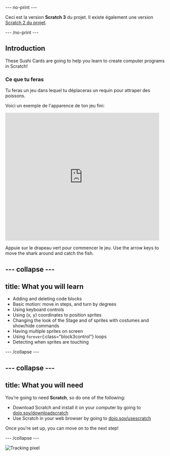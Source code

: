 \--- no-print \---

Ceci est la version **Scratch 3** du projet. Il existe également une version [Scratch 2 du projet](https://projects.raspberrypi.org/en/projects/cd-beginner-scratch-sushi-scratch2).

\--- /no-print \---

## Introduction

These Sushi Cards are going to help you learn to create computer programs in Scratch!

### Ce que tu feras

Tu feras un jeu dans lequel tu déplaceras un requin pour attraper des poissons.

Voici un exemple de l'apparence de ton jeu fini:

<div class="scratch-preview">
  <iframe allowtransparency="true" width="485" height="402" src="https://scratch.mit.edu/projects/embed/205355052/?autostart=false" frameborder="0"></iframe>
</div>

Appuie sur le drapeau vert pour commencer le jeu. Use the arrow keys to move the shark around and catch the fish.

## \--- collapse \---

## title: What you will learn

+ Adding and deleting code blocks
+ Basic motion: move in steps, and turn by degrees
+ Using keyboard controls
+ Using (x, y) coordinates to position sprites
+ Changing the look of the Stage and of sprites with costumes and show/hide commands
+ Having multiple sprites on screen
+ Using `forever`{:class="block3control"} loops
+ Detecting when sprites are touching

\--- /collapse \---

## \--- collapse \---

## title: What you will need

You’re going to need **Scratch**, so do one of the following:

+ Download Scratch and install it on your computer by going to [dojo.soy/downloadscratch](http://dojo.soy/downloadscratch)
+ Use Scratch in your web browser by going to [dojo.soy/usescratch](http://dojo.soy/usescratch)

Once you’re set up, you can move on to the next step!

\--- /collapse \---

![Tracking pixel](http://code.org/api/hour/begin_coderdojo_sushi.png)